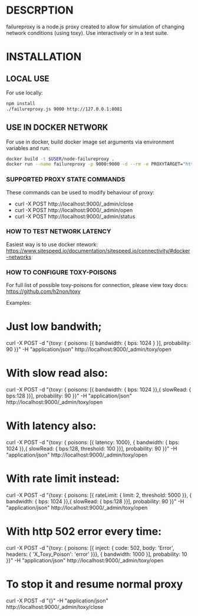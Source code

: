 # DESCRPTION
failureproxy is a node.js proxy created to allow for simulation of changing network conditions (using toxy). Use interactively or in a test suite.

# INSTALLATION

## LOCAL USE
For use locally:
```bash
npm install
./failureproxy.js 9000 http://127.0.0.1:8081
```

## USE IN DOCKER NETWORK
For use in docker, build docker image set arguments via environment variables and run:

```bash
docker build -t $USER/node-failureproxy .
docker run --name failureproxy -p 9000:9000 -d --rm -e PROXYTARGET="http://host.docker.internal:8081" -e PROXYLOCALPORT=9000 $USER/node-failureproxy:latest       
```

### SUPPORTED PROXY STATE COMMANDS
These commands can be used to modify behaviour of proxy: 
- curl -X POST http://localhost:9000/_admin/close
- curl -X POST http://localhost:9000/_admin/open
- curl -X POST http://localhost:9000/_admin/status

### HOW TO TEST NETWORK LATENCY
Easiest way is to use docker ntework: https://www.sitespeed.io/documentation/sitespeed.io/connectivity/#docker-networks

### HOW TO CONFIGURE TOXY-POISONS

For full list of possible toxy-poisons for connection, please view toxy docs: https://github.com/h2non/toxy

Examples:

# Just low bandwith; 
curl -X POST -d "{toxy: { poisons: [{ bandwidth: { bps: 1024 } }], probability: 90 }}" -H "application/json" http://localhost:9000/_admin/toxy/open

# With slow read also: 
curl -X POST -d "{toxy: { poisons: [{ bandwidth: { bps: 1024 }},{ slowRead: { bps:128 }}], probability: 90 }}" -H "application/json" http://localhost:9000/_admin/toxy/open

# With latency also:
curl -X POST -d "{toxy: { poisons: [{ latency: 1000}, { bandwidth: { bps: 1024 }},{ slowRead: { bps:128, threshold: 100 }}], probability: 90 }}" -H "application/json" http://localhost:9000/_admin/toxy/open

# With rate limit instead:
curl -X POST -d "{toxy: { poisons: [{ rateLimit: { limit: 2, threshold: 5000 }}, { bandwidth: { bps: 1024 }},{ slowRead: { bps:128 }}], probability: 90 }}" -H "application/json" http://localhost:9000/_admin/toxy/open

# With http 502 error every time:
curl -X POST -d "{toxy: { poisons: [{ inject: { code: 502, body: 'Error', headers: { 'X_Toxy_Poison': 'error' }}}, { bandwidth: 1000 }], probability: 10 }}" -H "application/json" http://localhost:9000/_admin/toxy/open

# To stop it and resume normal proxy
curl -X POST -d "{}" -H "application/json" http://localhost:9000/_admin/toxy/close

